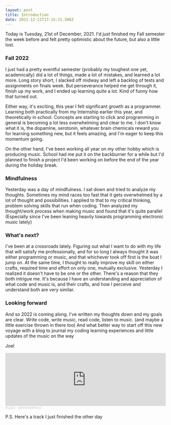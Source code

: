 ```yaml
---
layout: post
title: Introduction
date: 2021-12-21T17:15:11.506Z
---
```

Today is Tuesday, 21st of December, 2021. I'd just finished my Fall semester the week before and felt pretty optimistic about the future, but also a little lost. 

### Fall 2022

I just had a pretty eventful semester (probably my toughest one yet, academically) did a lot of things, made a lot of mistakes, and learned a lot more. Long story short, I slacked off midway and left a backlog of tests and assignments on finals week. But perseverance helped me get through it, finish up my work, and I ended up learning quite a lot. Kind of funny how that turned out. 

Either way, it's exciting, this year I felt significant growth as a programmer. Learning both practically from my Internship earlier this year, and theoretically in school. Concepts are starting to click and programming in general is becoming a lot less overwhelming and clear to me. I don't know what it is, the dopamine, serotonin, whatever brain chemicals reward you for learning something new, but it feels amazing, and I'm eager to keep this momentum going.

On the other hand, I've been working all year on my other hobby which is producing music. School had me put it on the backburner for a while but I'd planned to finish a project I'd been working on before the end of the year during the holiday break.

### Mindfulness

Yesterday was a day of mindfulness. I sat down and tried to analyze my thoughts. Sometimes my mind races too fast that it gets overwhelmed by a lot of thought and possibilities. I applied to that to my critical thinking, problem solving skills that run when coding. Then analyzed my thought/work process when making music and found that it's quite parallel (Especially since I've been leaning heavily towards programming electronic music lately)

### What's next?

I've been at a crossroads lately. Figuring out what I want to do with my life that will satisfy me professionally, and for so long I always thought it was either programming or music, and that whichever took off first is the boat I jump on. At the same time, I thought to really improve my skill on either crafts, required time and effort on only one, mutually exclusive. Yesterday I realized it doesn't have to be one or the other. There's a reason that they both intrigue me. It's because I have an understanding and appreciation of what code and music is, and their crafts, and how I perceive and understand both are very similar.

### Looking forward

And so 2022 is coming along. I've written my thoughts down and my goals are clear. Write code, write music, read code, listen to music. (and maybe a little exercise thrown in there too) And what better way to start off this new voyage with a blog to journal my coding learning experiences and little updates of the music on the way

Joel

<iframe width="100%" height="166" scrolling="no" frameborder="no" allow="autoplay" src="https://w.soundcloud.com/player/?url=https%3A//api.soundcloud.com/tracks/1181773597&color=%23ff5500&auto_play=false&hide_related=false&show_comments=true&show_user=true&show_reposts=false&show_teaser=true"></iframe>

<div style="font-size: 10px; color: #cccccc;line-break: anywhere;word-break: normal;overflow: hidden;white-space: nowrap;text-overflow: ellipsis; font-family: Interstate,Lucida Grande,Lucida Sans Unicode,Lucida Sans,Garuda,Verdana,Tahoma,sans-serif;font-weight: 100;"><a href="https://soundcloud.com/joelazwar" title="blujazz" target="_blank" style="color: #cccccc; text-decoration: none;">blujazz</a> · <a href="https://soundcloud.com/joelazwar/darkforesttheory" title="darkforesttheory" target="_blank" style="color: #cccccc; text-decoration: none;">darkforesttheory</a></div>

<p> P.S. Here's a track I just finished the other day